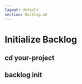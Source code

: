 ```yaml
---
layout: default
section: Backlog.md
---
```


# Initialize Backlog

## cd your-project
## backlog init
